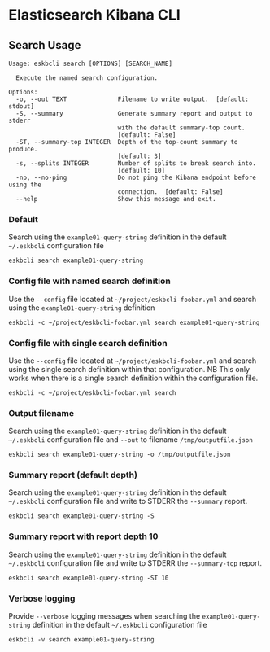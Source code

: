 # Elasticsearch Kibana CLI

## Search Usage

```text
Usage: eskbcli search [OPTIONS] [SEARCH_NAME]

  Execute the named search configuration.

Options:
  -o, --out TEXT              Filename to write output.  [default: stdout]
  -S, --summary               Generate summary report and output to stderr
                              with the default summary-top count.  
                              [default: False]
  -ST, --summary-top INTEGER  Depth of the top-count summary to produce.
                              [default: 3]
  -s, --splits INTEGER        Number of splits to break search into.
                              [default: 10]
  -np, --no-ping              Do not ping the Kibana endpoint before using the
                              connection.  [default: False]
  --help                      Show this message and exit.
```

### Default
Search using the `example01-query-string` definition in the default `~/.eskbcli` 
configuration file
```shell
eskbcli search example01-query-string
```

### Config file with named search definition
Use the `--config` file located at `~/project/eskbcli-foobar.yml` and search 
using the `example01-query-string` definition
```shell
eskbcli -c ~/project/eskbcli-foobar.yml search example01-query-string
```

### Config file with single search definition
Use the `--config` file located at `~/project/eskbcli-foobar.yml` and search 
using the single search definition within that configuration.  NB This only works when 
there is a single search definition within the configuration file.
```shell
eskbcli -c ~/project/eskbcli-foobar.yml search
```

### Output filename
Search using the `example01-query-string` definition in the default `~/.eskbcli` 
configuration file and `--out` to filename `/tmp/outputfile.json`
```shell
eskbcli search example01-query-string -o /tmp/outputfile.json
```

### Summary report (default depth)
Search using the `example01-query-string` definition in the default `~/.eskbcli` 
configuration file and write to STDERR the `--summary` report.
```shell
eskbcli search example01-query-string -S
```

### Summary report with report depth 10
Search using the `example01-query-string` definition in the default `~/.eskbcli` 
configuration file and write to STDERR the `--summary-top` report.
```shell
eskbcli search example01-query-string -ST 10
```

### Verbose logging
Provide `--verbose` logging messages when searching the `example01-query-string` 
definition in the default `~/.eskbcli` configuration file
```shell
eskbcli -v search example01-query-string
```
